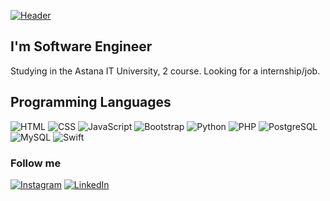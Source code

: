 [![Header](https://images.unsplash.com/photo-1498050108023-c5249f4df085?ixlib=rb-1.2.1&ixid=MnwxMjA3fDB8MHxwaG90by1wYWdlfHx8fGVufDB8fHx8&auto=format&fit=crop&w=1472&q=80)](https://www.instagram.com/arshatta/)

## I'm Software Engineer 
Studying in the Astana IT University, 2 course. Looking for a internship/job.

## Programming Languages
![HTML](https://img.shields.io/badge/HTML5-E34F26?style=for-the-badge&logo=html5&logoColor=white)
![CSS](https://img.shields.io/badge/CSS3-1572B6?style=for-the-badge&logo=css3&logoColor=white)
![JavaScript](https://img.shields.io/badge/JavaScript-F7DF1E?style=for-the-badge&logo=javascript&logoColor=black)
![Bootstrap](https://img.shields.io/badge/Bootstrap-563D7C?style=for-the-badge&logo=bootstrap&logoColor=white)
![Python](https://img.shields.io/badge/Python-14354C?style=for-the-badge&logo=python&logoColor=white)
![PHP](https://img.shields.io/badge/PHP-777BB4?style=for-the-badge&logo=php&logoColor=white)
![PostgreSQL](https://img.shields.io/badge/PostgreSQL-316192?style=for-the-badge&logo=postgresql&logoColor=white)
![MySQL](https://img.shields.io/badge/MySQL-00000F?style=for-the-badge&logo=mysql&logoColor=white)
![Swift](https://img.shields.io/badge/Swift-FA7343?style=for-the-badge&logo=swift&logoColor=white)

### Follow me
[![Instagram](https://img.shields.io/badge/Instagram-E4405F?style=for-the-badge&logo=instagram&logoColor=white)](https://www.instagram.com/arshatta/)
[![LinkedIn](https://img.shields.io/badge/LinkedIn-0077B5?style=for-the-badge&logo=linkedin&logoColor=white)](https://www.linkedin.com/in/аршат-талап-09628a215/)
